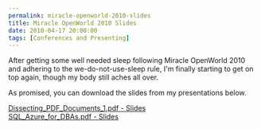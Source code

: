 ```yaml
---
permalink: miracle-openworld-2010-slides
title: Miracle OpenWorld 2010 Slides
date: 2010-04-17 20:00:00
tags: [Conferences and Presenting]
---
```

After getting some well needed sleep following Miracle OpenWorld 2010 and adhering to the we-do-not-use-sleep rule, I'm finally starting to get on top again, though my body still aches all over.

<!-- more -->

As promised, you can download the slides from my presentations below.

[Dissecting_PDF_Documents_1.pdf - Slides](Dissecting_PDF_Documents_1.pdf)  
[SQL_Azure_for_DBAs.pdf - Slides](SQL_Azure_for_DBAs.pdf)
